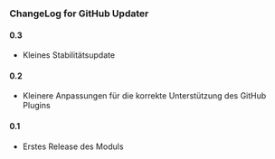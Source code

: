 ### ChangeLog for GitHub Updater

#### 0.3

* Kleines Stabilitätsupdate

#### 0.2

* Kleinere Anpassungen für die korrekte Unterstützung des GitHub Plugins

#### 0.1

* Erstes Release des Moduls
